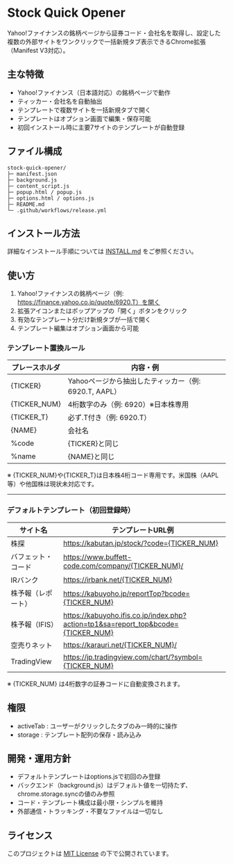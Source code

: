 # Stock Quick Opener

Yahoo!ファイナンスの銘柄ページから証券コード・会社名を取得し、設定した複数の外部サイトをワンクリックで一括新規タブ表示できるChrome拡張（Manifest V3対応）。

## 主な特徴
- Yahoo!ファイナンス（日本語対応）の銘柄ページで動作
- ティッカー・会社名を自動抽出
- テンプレートで複数サイトを一括新規タブで開く
- テンプレートはオプション画面で編集・保存可能
- 初回インストール時に主要7サイトのテンプレートが自動登録

## ファイル構成

```
stock-quick-opener/
├─ manifest.json
├─ background.js
├─ content_script.js
├─ popup.html / popup.js
├─ options.html / options.js
├─ README.md
└─ .github/workflows/release.yml
```

## インストール方法

詳細なインストール手順については [INSTALL.md](INSTALL.md) をご参照ください。

## 使い方
1. Yahoo!ファイナンスの銘柄ページ（例: https://finance.yahoo.co.jp/quote/6920.T）を開く
2. 拡張アイコンまたはポップアップの「開く」ボタンをクリック
3. 有効なテンプレート分だけ新規タブが一括で開く
4. テンプレート編集はオプション画面から可能


### テンプレート置換ルール

| プレースホルダ         | 内容・例                                  |
|------------------------|-------------------------------------------|
| {TICKER}               | Yahooページから抽出したティッカー（例: 6920.T, AAPL） |
| {TICKER_NUM}           | 4桁数字のみ（例: 6920）※日本株専用         |
| {TICKER_T}             | 必ず.T付き（例: 6920.T）                   |
| {NAME}                 | 会社名                                    |
| %code                  | {TICKER}と同じ                            |
| %name                  | {NAME}と同じ                              |

※ {TICKER_NUM}や{TICKER_T}は日本株4桁コード専用です。米国株（AAPL等）や他国株は現状未対応です。

---
### デフォルトテンプレート（初回登録時）

| サイト名           | テンプレートURL例                                                        |
|--------------------|--------------------------------------------------------------------------|
| 株探               | https://kabutan.jp/stock/?code={TICKER_NUM}                              |
| バフェット・コード  | https://www.buffett-code.com/company/{TICKER_NUM}/                       |
| IRバンク           | https://irbank.net/{TICKER_NUM}                                          |
| 株予報（レポート） | https://kabuyoho.jp/reportTop?bcode={TICKER_NUM}                         |
| 株予報（IFIS）     | https://kabuyoho.ifis.co.jp/index.php?action=tp1&sa=report_top&bcode={TICKER_NUM} |
| 空売りネット       | https://karauri.net/{TICKER_NUM}/                                        |
| TradingView        | https://jp.tradingview.com/chart/?symbol={TICKER_NUM}                    |

※ {TICKER_NUM} は4桁数字の証券コードに自動変換されます。

## 権限
- activeTab : ユーザーがクリックしたタブのみ一時的に操作
- storage   : テンプレート配列の保存・読み込み

## 開発・運用方針
- デフォルトテンプレートはoptions.jsで初回のみ登録
- バックエンド（background.js）はデフォルト値を一切持たず、chrome.storage.syncの値のみ参照
- コード・テンプレート構成は最小限・シンプルを維持
- 外部通信・トラッキング・不要なファイルは一切なし

## ライセンス

このプロジェクトは [MIT License](LICENSE) の下で公開されています。
